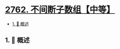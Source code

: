 # [2762. 不间断子数组【中等】](https://github.com/Tdahuyou/TNotes.leetcode/tree/main/notes/2762.%20%E4%B8%8D%E9%97%B4%E6%96%AD%E5%AD%90%E6%95%B0%E7%BB%84%E3%80%90%E4%B8%AD%E7%AD%89%E3%80%91)

<!-- region:toc -->

- [1. 📝 概述](#1--概述)

<!-- endregion:toc -->

## 1. 📝 概述
